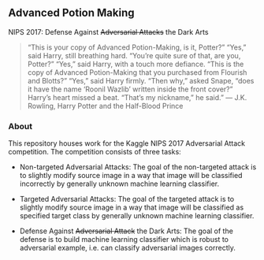 ## Advanced Potion Making 
NIPS 2017: Defense Against ~~Adversarial Attacks~~ the Dark Arts
 
> “This is your copy of Advanced Potion-Making, is it, Potter?”
“Yes,” said Harry, still breathing hard.
“You’re quite sure of that, are you, Potter?”
“Yes,” said Harry, with a touch more defiance.
“This is the copy of Advanced Potion-Making that you purchased from Flourish and Blotts?”
“Yes,” said Harry firmly.
“Then why,” asked Snape, “does it have the name ‘Roonil Wazlib’ written inside the front cover?”
Harry’s heart missed a beat. “That’s my nickname,” he said.” ― J.K. Rowling, Harry Potter and the Half-Blood Prince

### About 
This repository houses work for the Kaggle NIPS 2017 Adversarial Attack competition. The competition consists of three tasks: 

* Non-targeted Adversarial Attacks: The goal of the non-targeted attack is to slightly modify source image in a way that image will be classified incorrectly by generally unknown machine learning classifier.

* Targeted Adversarial Attacks: The goal of the targeted attack is to slightly modify source image in a way that image will be classified as specified target class by generally unknown machine learning classifier.

* Defense Against ~~Adversarial Attack~~ the Dark Arts: The goal of the defense is to build machine learning classifier which is robust to adversarial example, i.e. can classify adversarial images correctly.
